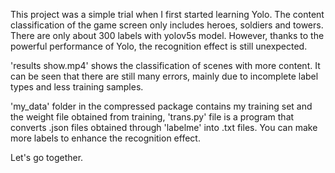 This project was a simple trial when I first started learning Yolo. The content classification of the game screen only includes heroes, soldiers and  towers. There are only about 300 labels with yolov5s model. However, thanks to the powerful performance of Yolo, the recognition effect is still unexpected.

'results show.mp4' shows the classification of scenes with more content. It can be seen that there are still many errors, mainly due to incomplete label types and less training samples.

'my_data' folder in the compressed package contains my training set and the weight file obtained from training, 'trans.py' file is a program that converts .json files obtained through 'labelme'  into .txt files. You can make more labels to enhance the recognition effect.

Let's go together.
